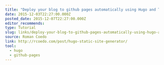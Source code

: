 ```yaml
---
title: "Deploy your blog to github pages automatically using Hugo and Travis"
date: 2015-12-03T22:27:00.000Z
posted_date: 2015-12-07T22:27:00.000Z
editor_recommends:
type: Tutorial
slug: links/deploy-your-blog-to-github-pages-automatically-using-hugo-and-travis
source: Roman Coedo
link: http://rcoedo.com/post/hugo-static-site-generator/
tool:
  - hugo
  - github-pages
---
```





